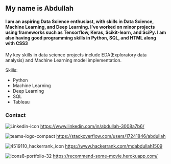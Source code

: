 ## My name is Abdullah

#### I am an aspiring Data Science enthusiast, with skills in Data Science, Machine Learning, and Deep Learning. I've worked on minor projects using frameworks such as Tensorflow, Keras, Scikit-learn, and SciPy. I am also having good programming skills in Python, SQL, and HTML along with CSS3

My key skills in data science projects include EDA(Exploratory data analysis) and Machine Learning model implementation.

Skills:
* Python
* Machine Learning
* Deep Learning
* SQL
* Tableau
        

### Contact
![Linkedin-icon](https://user-images.githubusercontent.com/58501537/140074126-2a9c2c61-e5df-45c2-9413-ece1efd836f3.png)  https://www.linkedin.com/in/abdullah-3008a7b6/

![teams-logo-compact](https://user-images.githubusercontent.com/58501537/140074828-98d8b529-31ed-4042-b2f1-37c9c771d366.png)  https://stackoverflow.com/users/17241846/abdullah

![4519110_hackerrank_icon](https://user-images.githubusercontent.com/58501537/183242120-df0c81dc-dca7-4f4b-8e8d-9f15d6528a39.png) https://www.hackerrank.com/mdabdullah1509


![icons8-portfolio-32](https://user-images.githubusercontent.com/58501537/170930108-c95464b5-aeb1-4a64-b80b-c1bcd8e9ac81.png) https://recommend-some-movie.herokuapp.com/
